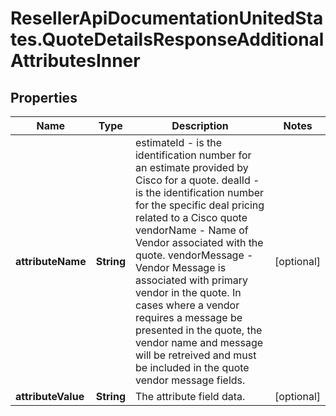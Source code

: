 # ResellerApiDocumentationUnitedStates.QuoteDetailsResponseAdditionalAttributesInner

## Properties

Name | Type | Description | Notes
------------ | ------------- | ------------- | -------------
**attributeName** | **String** | estimateId - is the identification number for an estimate provided by Cisco for a quote.  dealId - is the identification number for the specific deal pricing related to a Cisco quote  vendorName - Name of Vendor associated with the quote.  vendorMessage - Vendor Message is associated with primary vendor in the quote.  In cases where a vendor requires a message be presented in the quote, the vendor name and message will be retreived and must be included in the quote vendor message fields. | [optional] 
**attributeValue** | **String** | The attribute field data. | [optional] 


